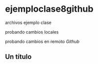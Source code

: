 # ejemploclase8github
archivos ejemplo clase

probando cambios locales

probando cambios en remoto *Github*

## Un título
